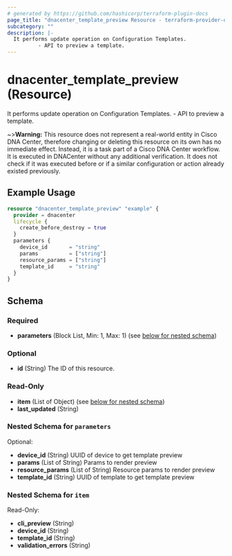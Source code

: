 ```yaml
---
# generated by https://github.com/hashicorp/terraform-plugin-docs
page_title: "dnacenter_template_preview Resource - terraform-provider-dnacenter"
subcategory: ""
description: |-
  It performs update operation on Configuration Templates.
          - API to preview a template.
---
```


# dnacenter_template_preview (Resource)

It performs update operation on Configuration Templates.
		- API to preview a template.


~>**Warning:**
This resource does not represent a real-world entity in Cisco DNA Center, therefore changing or deleting this resource on its own has no immediate effect.
Instead, it is a task part of a Cisco DNA Center workflow. It is executed in DNACenter without any additional verification. It does not check if it was executed before or if a similar configuration or action already existed previously.

## Example Usage

```terraform
resource "dnacenter_template_preview" "example" {
  provider = dnacenter
  lifecycle {
    create_before_destroy = true
  }
  parameters {
    device_id       = "string"
    params          = ["string"]
    resource_params = ["string"]
    template_id     = "string"
  }
}
```

<!-- schema generated by tfplugindocs -->
## Schema

### Required

- **parameters** (Block List, Min: 1, Max: 1) (see [below for nested schema](#nestedblock--parameters))

### Optional

- **id** (String) The ID of this resource.

### Read-Only

- **item** (List of Object) (see [below for nested schema](#nestedatt--item))
- **last_updated** (String)

<a id="nestedblock--parameters"></a>
### Nested Schema for `parameters`

Optional:

- **device_id** (String) UUID of device to get template preview
- **params** (List of String) Params to render preview
- **resource_params** (List of String) Resource params to render preview
- **template_id** (String) UUID of template to get template preview


<a id="nestedatt--item"></a>
### Nested Schema for `item`

Read-Only:

- **cli_preview** (String)
- **device_id** (String)
- **template_id** (String)
- **validation_errors** (String)


